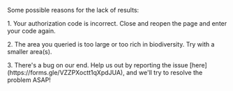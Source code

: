 <p>Some possible reasons for the lack of results:</p>
<p>1. Your authorization code is incorrect. Close and reopen the page and enter your code again.</p>
<p>2. The area you queried is too large or too rich in biodiversity. Try with a smaller area(s).</p>
<p>3. There's a bug on our end. Help us out by reporting the issue [here](https://forms.gle/VZZPXoctt1qXpdJUA), and we'll try to resolve the problem ASAP!</p>
